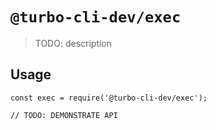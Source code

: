 # `@turbo-cli-dev/exec`

> TODO: description

## Usage

```
const exec = require('@turbo-cli-dev/exec');

// TODO: DEMONSTRATE API
```

